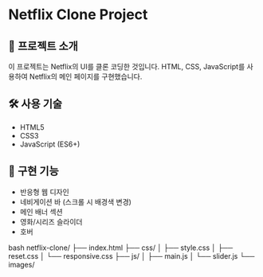 # Netflix Clone Project

## 📝 프로젝트 소개
이 프로젝트는 Netflix의 UI를 클론 코딩한 것입니다. HTML, CSS, JavaScript를 사용하여 Netflix의 메인 페이지를 구현했습니다.

## 🛠 사용 기술
- HTML5
- CSS3
- JavaScript (ES6+)

## 🎯 구현 기능
- 반응형 웹 디자인
- 네비게이션 바 (스크롤 시 배경색 변경)
- 메인 배너 섹션
- 영화/시리즈 슬라이더
- 호버

bash
netflix-clone/
├── index.html
├── css/
│ ├── style.css
│ ├── reset.css
│ └── responsive.css
├── js/
│ ├── main.js
│ └── slider.js
└── images/


